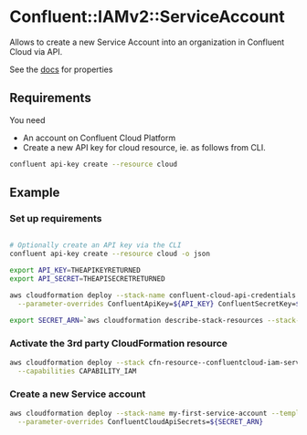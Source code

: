 # Confluent::IAMv2::ServiceAccount

Allows to create a new Service Account into an organization in Confluent Cloud via API.

See the [docs](./docs/README.md) for properties


## Requirements

You need

* An account on Confluent Cloud Platform
* Create a new API key for cloud resource, ie. as follows from CLI.

```bash
confluent api-key create --resource cloud
```

## Example

### Set up requirements

```bash

# Optionally create an API key via the CLI
confluent api-key create --resource cloud -o json

export API_KEY=THEAPIKEYRETURNED
export API_SECRET=THEAPISECRETRETURNED

aws cloudformation deploy --stack-name confluent-cloud-api-credentials --template confluent-secrets.template \
  --parameter-overrides ConfluentApiKey=${API_KEY} ConfluentSecretKey=${API_SECRET}

export SECRET_ARN=`aws cloudformation describe-stack-resources --stack-name confluent-cloud-api-credentials --logical-resource-id ConfluentSecret | jq -r .StackResources[0].PhysicalResourceId`

```

### Activate the 3rd party CloudFormation resource

```bash
aws cloudformation deploy --stack cfn-resource--confluentcloud-iam-serviceaccount --template activate.template \
  --capabilities CAPABILITY_IAM
```


### Create a new Service account

```bash
aws cloudformation deploy --stack-name my-first-service-account --template resource-test.template \
  --parameter-overrides ConfluentCloudApiSecrets=${SECRET_ARN}
```

